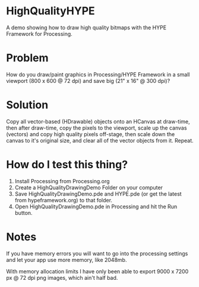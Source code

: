 HighQualityHYPE
===============

A demo showing how to draw high quality bitmaps with the HYPE Framework
for Processing.


Problem
===============
How do you draw/paint graphics in Processing/HYPE Framework in a small
viewport (800 x 600 @ 72 dpi)
and save big (21" x 16" @ 300 dpi)?

Solution
===============
Copy all vector-based (HDrawable) objects onto an HCanvas at draw-time,
then after draw-time, copy the pixels to the viewport, scale up the
canvas (vectors) and copy high quality pixels off-stage, then scale down
the canvas to it's original size, and clear all of the vector objects from
it. Repeat.

How do I test this thing?
===============
1. Install Processing from Processing.org
2. Create a HighQualityDrawingDemo Folder on your computer
3. Save HighQualityDrawingDemo.pde and HYPE.pde (or get the latest from hypeframework.org) to that folder.
4. Open HighQualityDrawingDemo.pde in Processing and hit the Run button.

Notes
===============
If you have memory errors you will want to go into the processing settings
and let your app use more memory, like 2048mb.

With memory allocation limits I have only been able to export
9000 x 7200 px @ 72 dpi png images, which ain't half bad.
